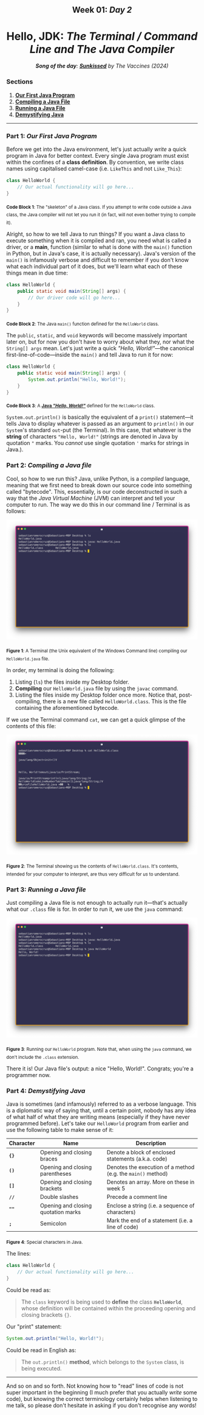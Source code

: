 <h2 align=center>Week 01: <em>Day 2</em></h2>

<h1 align=center>Hello, JDK: <em>The Terminal / Command Line and The Java Compiler</em></h1>

<p align=center><strong><em>Song of the day</strong>: <a href="https://youtu.be/-UWpbEsj2yA?si=BaUfmDJXznXrC3J7"><strong><u>Sunkissed</u></strong></a> by The Vaccines (2024)</em></p>

### Sections

1. [**Our First Java Program**](#part-1-our-first-java-program)
2. [**Compiling a Java File**](#part-2-compiling-a-java-file)
3. [**Running a Java File**](#part-3-running-a-java-file)
4. [**Demystifying Java**](#part-4-demystifying-java)

---

### Part 1: _Our First Java Program_

Before we get into the Java environment, let's just actually _write_ a quick program in Java for better context. Every
single Java program must exist within the confines of a **class definition**. By convention, we write class names using capitalised camel-case (i.e. `LikeThis` and not `Like_This`):

```java
class HelloWorld {
    // Our actual functionality will go here...
}
```

<sub>**Code Block 1**: The "skeleton" of a Java class. If you attempt to write code outside a Java class, the Java 
compiler will not let you run it (in fact, will not even bother trying to compile it).</sub>

Alright, so how to we tell Java to run things? If you want a Java class to execute something when it is compiled and 
ran, you need what is called a driver, or a **main**, function (similar to what is done with the `main()` function in Python, but in Java's case, it is actually necessary). Java's version of the `main()` is infamously verbose and difficult to remember if you don't know what each individual part of it does, but we'll learn what each of these things mean in due time:

```java
class HelloWorld {
    public static void main(String[] args) {
        // Our driver code will go here...
    }
}
```

<sub>**Code Block 2**: The Java `main()` function defined for the `HelloWorld` class.</sub>

The `public`, `static`, and `void` keywords will become massively important later on, but for now you don't have to worry about what they, nor what the `String[] args` mean. Let's just write a quick _"Hello, World!"_—the canonical first-line-of-code—inside the `main()` and tell Java to run it for now:

```java
class HelloWorld {
    public static void main(String[] args) {
        System.out.println("Hello, World!");
    }
}
```

<sub>**Code Block 3**: A [**Java _"Hello, World!"_**](code/HelloWorld.java) defined for the `HelloWorld` class.</sub>

`System.out.println()` is basically the equivalent of a `print()` statement—it tells Java to display whatever is passed as an argument to `println()` in our `System`'s standard `out`-put (the Terminal). In this case, that whatever is the **string** of characters `"Hello, World!"` (strings are denoted in Java by quotation `"` marks. You _cannot_ use single quotation `'` marks for strings in Java.).

### Part 2: _Compiling a Java file_

Cool, so how to we run this? Java, unlike Python, is a _compiled_ language, meaning that we first need to break down our source code into 
something called "bytecode". This, essentially, is our code deconstructed in such a way that the _Java Virtual Machine_ (JVM) can interpret and tell your computer to run. The way we do this in our command line / Terminal is as follows:

![compiling](assets/compiling.png)

<sub>**Figure 1**: A Terminal (the Unix equivalent of the Windows Command line) compiling our `HelloWorld.java` 
file.</sub>

In order, my terminal is doing the following:

1. Listing (`ls`) the files inside my Desktop folder.
2. **Compiling** our `HelloWorld.java` file by using the `javac` command.
3. Listing the files inside my Desktop folder once more. Notice that, post-compiling, there is a new file called 
`HelloWorld.class`. This is the file containing the aforementioned bytecode.

If we use the Terminal command `cat`, we can get a quick glimpse of the contents of this file:

![cat](assets/cat.png)

<sub>**Figure 2**: The Terminal showing us the contents of `HelloWorld.class`. It's contents, intended for your computer
to interpret, are thus very difficult for _us_ to understand.</sub>

### Part 3: _Running a Java file_

Just compiling a Java file is not enough to actually run it—that's actually what our `.class` file is for. In order to
run it, we use the `java` command:

![running](assets/running.png)

<sub>**Figure 3**: Running our `HelloWorld` program. Note that, when using the `java` command, we don't include the
`.class` extension.</sub>

There it is! Our Java file's output: a nice "Hello, World!". Congrats; you're a programmer now.

### Part 4: _Demystifying Java_

Java is sometimes (and infamously) referred to as a verbose language. This is a diplomatic way of saying that, until a
certain point, nobody has any idea of what half of what they are writing means (especially if they have never 
programmed before). Let's take our `HelloWorld` program from earlier and use the following table to make sense of it:

| **Character** | **Name**                            | **Description**                                              |
|---------------|-------------------------------------|--------------------------------------------------------------|
| **`{}`**      | Opening and closing braces          | Denote a block of enclosed statements (a.k.a. code)          |
| **`()`**      | Opening and closing parentheses     | Denotes the execution of a method (e.g. the `main()` method) |
| **`[]`**      | Opening and closing brackets        | Denotes an array. More on these in week 5                    |
| **`//`**      | Double slashes                      | Precede a comment line                                       |
| **`""`**      | Opening and closing quotation marks | Enclose a string (i.e. a sequence of characters)             |
| **`;`**       | Semicolon                           | Mark the end of a statement (i.e. a line of code)            |

<sub>**Figure 4**: Special characters in Java.</sub>

The lines:

```java
class HelloWorld {
    // Our actual functionality will go here...
}
```

Could be read as:

> The `class` keyword is being used to **define** the class **`HelloWorld`**, whose definition will be contained within the proceeding opening and closing brackets `{}`.

Our "print" statement:

```java
System.out.println("Hello, World!");
```

Could be read in English as:

> The `out.println()` **method**, which belongs to the `System` class, is being executed.

---

And so on and so forth. Not knowing how to "read" lines of code is not super important in the beginning (I much prefer
that you actually _write_ some code), but knowing the correct terminology certainly helps when listening to me talk, so
please don't hesitate in asking if you don't recognise any words!